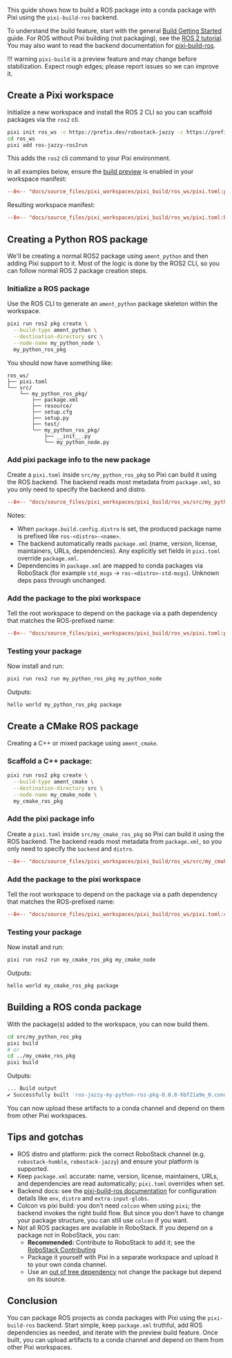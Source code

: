 This guide shows how to build a ROS package into a conda package with Pixi using the `pixi-build-ros` backend.


To understand the build feature, start with the general [Build Getting Started](./getting_started.md) guide.
For ROS without Pixi building (not packaging), see the [ROS 2 tutorial](../tutorials/ros2.md).
You may also want to read the backend documentation for [pixi-build-ros](https://prefix-dev.github.io/pixi-build-backends/backends/pixi-build-ros/).

!!! warning
    `pixi-build` is a preview feature and may change before stabilization.
    Expect rough edges; please report issues so we can improve it.

## Create a Pixi workspace

Initialize a new workspace and install the ROS 2 CLI so you can scaffold packages via the `ros2` cli.

```bash
pixi init ros_ws -c https://prefix.dev/robostack-jazzy -c https://prefix.dev/conda-forge
cd ros_ws
pixi add ros-jazzy-ros2run
```

This adds the `ros2` cli command to your Pixi environment.

In all examples below, ensure the [build preview](../../reference/pixi_manifest#preview-features) is enabled in your workspace manifest:
```toml title="ros_ws/pixi.toml"
--8<-- "docs/source_files/pixi_workspaces/pixi_build/ros_ws/pixi.toml:preview"
```

Resulting workspace manifest:
```toml title="ros_ws/pixi.toml"
--8<-- "docs/source_files/pixi_workspaces/pixi_build/ros_ws/pixi.toml:base"
```

## Creating a Python ROS package
We'll be creating a normal ROS2 package using `ament_python` and then adding Pixi support to it.
Most of the logic is done by the ROS2 CLI, so you can follow normal ROS 2 package creation steps.

### Initialize a ROS package

Use the ROS CLI to generate an `ament_python` package skeleton within the workspace.

```bash
pixi run ros2 pkg create \
  --build-type ament_python \
  --destination-directory src \
  --node-name my_python_node \
  my_python_ros_pkg
```

You should now have something like:

```
ros_ws/
├── pixi.toml
└── src/
    └── my_python_ros_pkg/
        ├── package.xml
        ├── resource/
        ├── setup.cfg
        ├── setup.py
        ├── test/
        └── my_python_ros_pkg/
            ├── __init__.py
            └── my_python_node.py
```

### Add pixi package info to the new package

Create a `pixi.toml` inside `src/my_python_ros_pkg` so Pixi can build it using the ROS backend. The backend reads most metadata from `package.xml`, so you only need to specify the backend and distro.

```toml title="src/my_python_ros_pkg/pixi.toml"
--8<-- "docs/source_files/pixi_workspaces/pixi_build/ros_ws/src/my_python_ros_pkg/pixi.toml"
```

Notes:

- When `package.build.config.distro` is set, the produced package name is prefixed like `ros-<distro>-<name>`.
- The backend automatically reads `package.xml` (name, version, license, maintainers, URLs, dependencies). Any explicitly set fields in `pixi.toml` override `package.xml`.
- Dependencies in `package.xml` are mapped to conda packages via RoboStack (for example `std_msgs` → `ros-<distro>-std-msgs`). Unknown deps pass through unchanged.

### Add the package to the pixi workspace

Tell the root workspace to depend on the package via a path dependency that matches the ROS-prefixed name:

```toml title="ros_ws/pixi.toml"
--8<-- "docs/source_files/pixi_workspaces/pixi_build/ros_ws/pixi.toml:python-pkg"
```

### Testing your package
Now install and run:

```bash
pixi run ros2 run my_python_ros_pkg my_python_node
```
Outputs:
```bash
hello world my_python_ros_pkg package
```

## Create a CMake ROS package

Creating a C++ or mixed package using `ament_cmake`.

### Scaffold a C++ package:

```bash
pixi run ros2 pkg create \
  --build-type ament_cmake \
  --destination-directory src \
  --node-name my_cmake_node \
  my_cmake_ros_pkg
```

### Add the pixi package info

Create a `pixi.toml` inside `src/my_cmake_ros_pkg` so Pixi can build it using the ROS backend.
The backend reads most metadata from `package.xml`, so you only need to specify the `backend` and `distro`.

```toml title="src/my_cmake_ros_pkg/pixi.toml"
--8<-- "docs/source_files/pixi_workspaces/pixi_build/ros_ws/src/my_cmake_ros_pkg/pixi.toml"
```

### Add the package to the pixi workspace

Tell the root workspace to depend on the package via a path dependency that matches the ROS-prefixed name:

```toml title="ros_ws/pixi.toml"
--8<-- "docs/source_files/pixi_workspaces/pixi_build/ros_ws/pixi.toml:cmake-pkg"
```

### Testing your package
Now install and run:
```bash
pixi run ros2 run my_cmake_ros_pkg my_cmake_node
```
Outputs:
```bash
hello world my_cmake_ros_pkg package
```

## Building a ROS conda package
With the package(s) added to the workspace, you can now build them.

```bash
cd src/my_python_ros_pkg
pixi build
# or
cd ../my_cmake_ros_pkg
pixi build
```

Outputs:
```bash
... Build output
✔ Successfully built 'ros-jazzy-my-python-ros-pkg-0.0.0-hbf21a9e_0.conda' 
```

You can now upload these artifacts to a conda channel and depend on them from other Pixi workspaces.

## Tips and gotchas

- ROS distro and platform: pick the correct RoboStack channel (e.g. `robostack-humble`, `robostack-jazzy`) and ensure your platform is supported.
- Keep `package.xml` accurate: name, version, license, maintainers, URLs, and dependencies are read automatically; `pixi.toml` overrides when set.
- Backend docs: see the [pixi-build-ros documentation](https://prefix-dev.github.io/pixi-build-backends/backends/pixi-build-ros/) for configuration details like `env`, `distro` and `extra-input-globs`.
- Colcon vs pixi build: you don’t need `colcon` when using `pixi`; the backend invokes the right build flow. But since you don't have to change your package structure, you can still use `colcon` if you want.
- Not all ROS packages are available in RoboStack. If you depend on a package not in RoboStack, you can:
  - **Recommended:** Contribute to RoboStack to add it; see the [RoboStack Contributing](https://robostack.github.io/Contributing.html)
  - Package it yourself with Pixi in a separate workspace and upload it to your own conda channel.
  - Use an [out of tree dependency](./package_source.md) not change the package but depend on its source.


## Conclusion

You can package ROS projects as conda packages with Pixi using the `pixi-build-ros` backend.
Start simple, keep `package.xml` truthful, add ROS dependencies as needed, and iterate with the preview build feature.
Once built, you can upload artifacts to a conda channel and depend on them from other Pixi workspaces.
